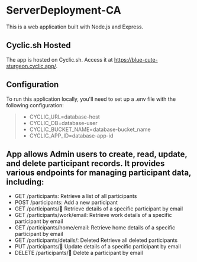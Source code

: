 # ServerDeployment-CA

This is a web application built with Node.js and Express.

## Cyclic.sh Hosted

The app is hosted on Cyclic.sh. Access it at https://blue-cute-sturgeon.cyclic.app/.

## Configuration

To run this application locally, you'll need to set up a .env file with the following configuration:

>* CYCLIC_URL=database-host
>* CYCLIC_DB=database-user
>* CYCLIC_BUCKET_NAME=database-bucket_name
>* CYCLIC_APP_ID=database-app-id


## App allows Admin users to create, read, update, and delete participant records. It provides various endpoints for managing participant data, including:

- GET /participants: Retrieve a list of all participants
- POST /participants: Add a new participant
- GET /participants/:email: Retrieve details of a specific participant by email
- GET /participants/work/email: Retrieve work details of a specific participant by email
- GET /participants/home/email: Retrieve home details of a specific participant by email
- GET /participants/details/: Deleted Retrieve all deleted participants
- PUT /participants/:email: Update details of a specific participant by email
- DELETE /participants/:email: Delete a participant by email


